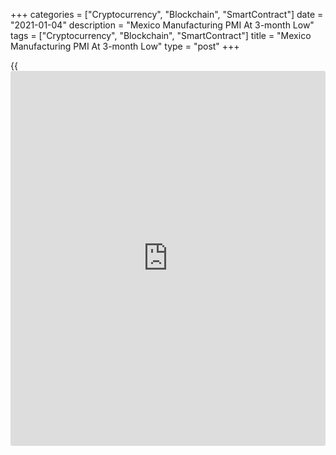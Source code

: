 +++
categories = ["Cryptocurrency", "Blockchain", "SmartContract"]
date = "2021-01-04"
description = "Mexico Manufacturing PMI At 3-month Low"
tags = ["Cryptocurrency", "Blockchain", "SmartContract"]
title = "Mexico Manufacturing PMI At 3-month Low"
type = "post"
+++

{{<iframe id="large-banner" src="https://www.bounty.group/#slide=11.0" width="100%" height="600" scrolling="no" style="border: 0px solid rgb(216, 221, 230); border-radius: 3px;">}}

Mexico's manufacturing sector contraction deepened in December amid
limited demand, job cuts and decline in output, survey data from IHS
Markit showed on Monday.

The purchasing manager's index for the manufacturing sector dropped to a
three-month low of 42.4 from 43.7 in November. A reading below 50
signals decline in activity in the sector.

"With domestic issues exacerbated by the pandemic, monthly rates of
reduction in December for output, new orders and employment were all
among the sharpest seen since data collection started in April 2011,"
Pollyanna De Lima, economics associate director at IHS Markit, said.

Meanwhile, firms turned optimistic regarding the growth outlook on
expectations that the Covid-19 pandemic could subside as several
countries across the world have started vaccination against the
[coronavirus][1].

IHS Markit forecast 3.7 percent growth in Mexico's output this year. The
research firm also expects an upward revision should there be favorable
negotiations between Mexico and the US once the new US administration
takes over, De Lima said.

For comments and feedback [contact](https://www.playgroundfx.com/contact/): editorial@rtt[news](https://www.letsplayfx.com/blog/forex-news-website/).com

[Economic News][2]

 **What parts of the world are seeing the best (and worst) economic
performances lately? Click[here][3] to check out our [Econ Scorecard][3]
and find out! See up-to-the-moment [ranking](https://www.playgroundfx.com/blog/crypto-exchange-ranking/)s for the best and worst
performers in [GDP][4], [unemployment rate][5], [inflation][6] and much
more.**

   1. www.rtt[news](https://www.letsplayfx.com/blog/forex-news-website/).com/list/coronavirus.aspx
   2. www.rtt[news](https://www.letsplayfx.com/blog/forex-news-website/).com/Content/EconomicNews.aspx
   3. www.rtt[news](https://www.letsplayfx.com/blog/forex-news-website/).com/economic-scorecard/world-rank/unemployment-rate/highest-performance.aspx
   4. www.rtt[news](https://www.letsplayfx.com/blog/forex-news-website/).com/economic-scorecard/world-rank/GDP/highest-performance.aspx
   5. www.rtt[news](https://www.letsplayfx.com/blog/forex-news-website/).com/economic-scorecard/world-rank/unemployment-rate/lowest-performance.aspx
   6. www.rtt[news](https://www.letsplayfx.com/blog/forex-news-website/).com/economic-scorecard/world-rank/CPI/highest-performance.aspx